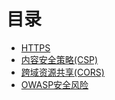 # <a name="link"/>目录
* [HTTPS](#HTTPS)  
* [内容安全策略(CSP)](#CSP)  
* [跨域资源共享(CORS)](#CORS)  
* [OWASP安全风险](#OWASP)  
